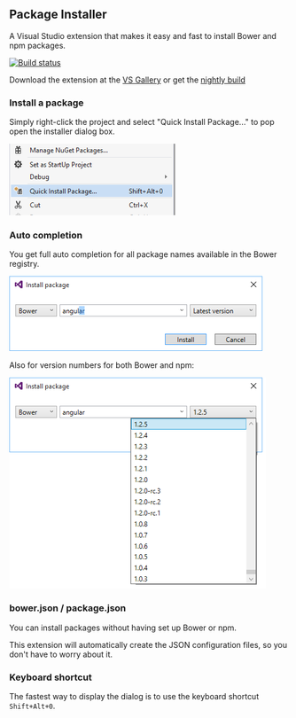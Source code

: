 ## Package Installer

A Visual Studio extension that makes it easy and fast to install
Bower and npm packages.

[![Build status](https://ci.appveyor.com/api/projects/status/bd4o6iumw9vwf8kh?svg=true)](https://ci.appveyor.com/project/madskristensen/packageinstaller)

Download the extension at the
[VS Gallery](https://visualstudiogallery.msdn.microsoft.com/753b9720-1638-4f9a-ad8d-2c45a410fd74)
or get the
[nightly build](http://vsixgallery.com/extension/fdd64809-376e-4542-92ce-808a8df06bcc/)

### Install a package

Simply right-click the project and select "Quick Install Package..."
to pop open the installer dialog box.

![Context menu](art/context-menu.png)

### Auto completion

You get full auto completion for all package names available
in the Bower registry.

![auto completion](art/dialog.png)

Also for version numbers for both Bower and npm:

![auto completion](art/dialog-versions.png)

### bower.json / package.json

You can install packages without having set up Bower or npm.

This extension will automatically create the JSON configuration
files, so you don't have to worry about it.

### Keyboard shortcut

The fastest way to display the dialog is to use the keyboard
shortcut `Shift+Alt+0`.